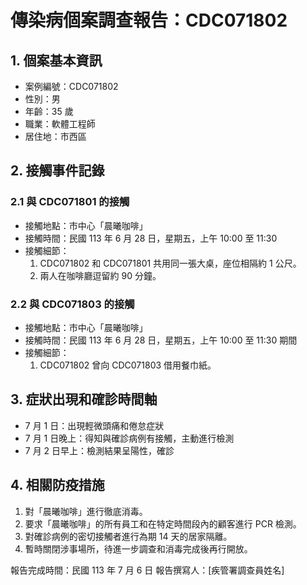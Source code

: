 # 傳染病個案調查報告：CDC071802

## 1. 個案基本資訊

- 案例編號：CDC071802
- 性別：男
- 年齡：35 歲
- 職業：軟體工程師
- 居住地：市西區

## 2. 接觸事件記錄

### 2.1 與 CDC071801 的接觸
- 接觸地點：市中心「晨曦咖啡」
- 接觸時間：民國 113 年 6 月 28 日，星期五，上午 10:00 至 11:30
- 接觸細節：
  1. CDC071802 和 CDC071801 共用同一張大桌，座位相隔約 1 公尺。
  2. 兩人在咖啡廳逗留約 90 分鐘。

### 2.2 與 CDC071803 的接觸
- 接觸地點：市中心「晨曦咖啡」
- 接觸時間：民國 113 年 6 月 28 日，星期五，上午 10:00 至 11:30 期間
- 接觸細節：
  1. CDC071802 曾向 CDC071803 借用餐巾紙。

## 3. 症狀出現和確診時間軸

- 7 月 1 日：出現輕微頭痛和倦怠症狀
- 7 月 1 日晚上：得知與確診病例有接觸，主動進行檢測
- 7 月 2 日早上：檢測結果呈陽性，確診

## 4. 相關防疫措施

1. 對「晨曦咖啡」進行徹底消毒。
2. 要求「晨曦咖啡」的所有員工和在特定時間段內的顧客進行 PCR 檢測。
3. 對確診病例的密切接觸者進行為期 14 天的居家隔離。
4. 暫時關閉涉事場所，待進一步調查和消毒完成後再行開放。

報告完成時間：民國 113 年 7 月 6 日
報告撰寫人：[疾管署調查員姓名]

